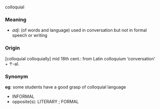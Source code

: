 colloquial
### Meaning
+ _adj_: (of words and language) used in conversation but not in formal speech or writing

### Origin

[colloquial colloquially] mid 18th cent.: from Latin colloquium ‘conversation’ + ↑-al.

### Synonym

__eg__: some students have a good grasp of colloquial language

+ INFORMAL
+ opposite(s): LITERARY ; FORMAL


